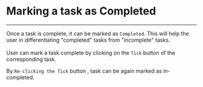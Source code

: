 # Marking a task as Completed


---



Once a task is complete, it can be marked as `Completed`. This will help the user in differentiating "completed" tasks from "incomplete" tasks. <br/>
<br/>
User can mark a task complete by clicking on the `Tick` button of the corresponding task.


By `Re-clicking the Tick` button , task can be again marked as in-completed.

